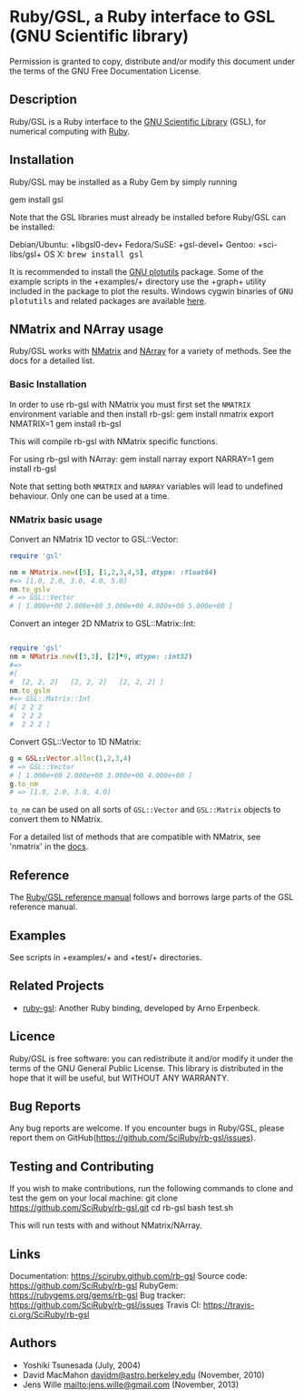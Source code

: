 # Ruby/GSL, a Ruby interface to GSL (GNU Scientific library)

Permission is granted to copy, distribute and/or modify this document under
the terms of the GNU Free Documentation License.

## Description

Ruby/GSL is a Ruby interface to the [GNU Scientific Library](https://gnu.org/software/gsl/)
(GSL), for numerical computing with [Ruby](http://www.ruby-lang.org/).

## Installation

Ruby/GSL may be installed as a Ruby Gem by simply running

  gem install gsl

Note that the GSL libraries must already be installed before Ruby/GSL
can be installed:

Debian/Ubuntu: +libgsl0-dev+
Fedora/SuSE:   +gsl-devel+
Gentoo:        +sci-libs/gsl+
OS X:          <tt>brew install gsl</tt>

It is recommended to install the [GNU plotutils](https://gnu.org/software/plotutils/plotutils.html)
package. Some of the example scripts in the +examples/+ directory use the
+graph+ utility included in the package to plot the results. Windows cygwin
binaries of <tt>GNU plotutils</tt> and related packages are available
[here](http://gnuwin32.sourceforge.net/packages/plotutils.htm).

## NMatrix and NArray usage

Ruby/GSL works with [NMatrix](https://github.com/SciRuby/nmatrix) and [NArray](https://github.com/masa16/narray) for a variety of methods. See the docs for a detailed list.

### Basic Installation

In order to use rb-gsl with NMatrix you must first set the `NMATRIX` environment variable and then install rb-gsl:
  gem install nmatrix
  export NMATRIX=1
  gem install rb-gsl

This will compile rb-gsl with NMatrix specific functions.

For using rb-gsl with NArray:
  gem install narray
  export NARRAY=1
  gem install rb-gsl

Note that setting both `NMATRIX` and `NARRAY` variables will lead to undefined behaviour. Only one can be used at a time.

### NMatrix basic usage

Convert an NMatrix 1D vector to GSL::Vector:
``` ruby
require 'gsl'

nm = NMatrix.new([5], [1,2,3,4,5], dtype: :float64)
#=> [1.0, 2.0, 3.0, 4.0, 5.0]
nm.to_gslv
# => GSL::Vector
# [ 1.000e+00 2.000e+00 3.000e+00 4.000e+00 5.000e+00 ]
```

Convert an integer 2D NMatrix to GSL::Matrix::Int:
``` ruby

require 'gsl'
nm = NMatrix.new([3,3], [2]*9, dtype: :int32)
#=> 
#[
#  [2, 2, 2]   [2, 2, 2]   [2, 2, 2] ]
nm.to_gslm
#=> GSL::Matrix::Int
#[ 2 2 2 
#  2 2 2 
#  2 2 2 ]
```

Convert GSL::Vector to 1D NMatrix:
``` ruby
g = GSL::Vector.alloc(1,2,3,4)
# => GSL::Vector
# [ 1.000e+00 2.000e+00 3.000e+00 4.000e+00 ]
g.to_nm
# => [1.0, 2.0, 3.0, 4.0]
```

`to_nm` can be used on all sorts of `GSL::Vector` and `GSL::Matrix` objects to convert them to NMatrix.

For a detailed list of methods that are compatible with NMatrix, see 'nmatrix' in the [docs](https://sciruby.github.com/rb-gsl).

## Reference

The [Ruby/GSL reference manual](link:rdoc/ref_rdoc.html) follows and borrows
large parts of the GSL reference manual.


## Examples

See scripts in +examples/+ and +test/+ directories.


## Related Projects

* [ruby-gsl](http://ruby-gsl.sourceforge.net/): Another Ruby binding,
  developed by Arno Erpenbeck.


## Licence

Ruby/GSL is free software: you can redistribute it and/or modify it
under the terms of the GNU General Public License.
This library is distributed in the hope that it will be useful, but
WITHOUT ANY WARRANTY.


## Bug Reports

Any bug reports are welcome. If you encounter bugs in Ruby/GSL, please
report them on GitHub(https://github.com/SciRuby/rb-gsl/issues).

## Testing and Contributing

If you wish to make contributions, run the following commands to clone and test the gem on your local machine:
  git clone https://github.com/SciRuby/rb-gsl.git
  cd rb-gsl
  bash test.sh

This will run tests with and without NMatrix/NArray.

## Links

Documentation: https://sciruby.github.com/rb-gsl
Source code:   https://github.com/SciRuby/rb-gsl
RubyGem:       https://rubygems.org/gems/rb-gsl
Bug tracker:   https://github.com/SciRuby/rb-gsl/issues
Travis CI:     https://travis-ci.org/SciRuby/rb-gsl


## Authors

* Yoshiki Tsunesada <y-tsunesada at mm dot em-net dot ne dot jp> (July, 2004)
* David MacMahon <davidm@astro.berkeley.edu> (November, 2010)
* Jens Wille <mailto:jens.wille@gmail.com> (November, 2013)
